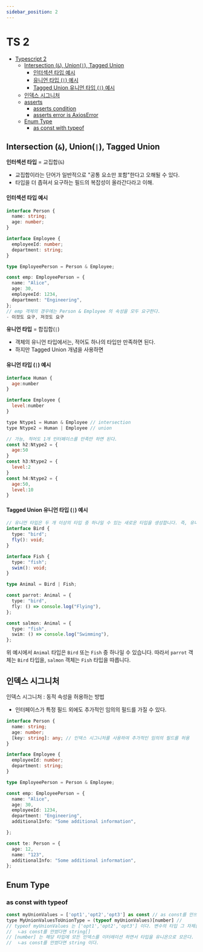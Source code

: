 ```yaml
---
sidebar_position: 2
---
```


# TS 2  

- [Typescript 2](#typescript-2)
  - [Intersection (`&`), Union(`|`), Tagged Union](#intersection--union-tagged-union)
      - [인터섹션 타입 예시](#인터섹션-타입-예시)
      - [유니언 타입 (`|`) 예시](#유니언-타입--예시)
      - [Tagged Union 유니언 타입 (`|`) 예시](#tagged-union-유니언-타입--예시)
  - [인덱스 시그니처](#인덱스-시그니처)
  - [asserts](#asserts)
      - [asserts condition](#asserts-condition)
      - [asserts error is AxiosError](#asserts-error-is-axioserror)
  - [Enum Type](#enum-type)
    - [as const with typeof](#as-const-with-typeof)


## Intersection (`&`), Union(`|`), Tagged Union

**인터섹션 타입** =  교집합(`&`)  
- 교집합이라는 단어가 일반적으로 "공통 요소만 포함"한다고 오해될 수 있다.    
- 타입을 더 좁혀서 요구하는 필드의 복잡성이 올라간다라고 이해.  


#### 인터섹션 타입 예시

```typescript
interface Person {
  name: string;
  age: number;
}

interface Employee {
  employeeId: number;
  department: string;
}

type EmployeePerson = Person & Employee;

const emp: EmployeePerson = {
  name: "Alice",
  age: 30,
  employeeId: 1234,
  department: "Engineering",
};
// emp 객체의 경우에는 Person & Employee 의 속성을 모두 요구한다.  
- 이것도 요구, 저것도 요구   
```

**유니언 타입** = 합집합(`|`)   
- 객체의 유니언 타입에서는, 적어도 하나의 타입만 만족하면 된다.  
- 하지만 Tagged Union 개념을 사용하면

#### 유니언 타입 (`|`) 예시

```js
interface Human { 
  age:number
}

interface Employee {
  level:number
}

type Ntype1 = Human & Employee // intersection
type Ntype2 = Human | Employee // union  

// 가능, 적어도 1개 인터페이스를 만족만 하면 된다.  
const h2:Ntype2 = {
  age:50
}
const h3:Ntype2 = {
  level:2
}
const h4:Ntype2 = {
  age:50,
  level:10
}
```

#### Tagged Union 유니언 타입 (`|`) 예시
 
```typescript
// 유니언 타입은 두 개 이상의 타입 중 하나일 수 있는 새로운 타입을 생성합니다. 즉, 유니언 타입은 구성된 타입 중 하나를 만족하면 됩니다.
interface Bird {
  type: "bird";
  fly(): void;
}

interface Fish {
  type: "fish";
  swim(): void;
}

type Animal = Bird | Fish;

const parrot: Animal = {
  type: "bird",
  fly: () => console.log("Flying"),
};

const salmon: Animal = {
  type: "fish",
  swim: () => console.log("Swimming"),
};
```

위 예시에서 `Animal` 타입은 `Bird` 또는 `Fish` 중 하나일 수 있습니다. 따라서 `parrot` 객체는 `Bird` 타입을, `salmon` 객체는 `Fish` 타입을 따릅니다.


## 인덱스 시그니처

인덱스 시그니처 : 동적 속성을 허용하는 방법  
- 인터페이스가 특정 필드 외에도 추가적인 임의의 필드를 가질 수 있다.

```ts
interface Person {
  name: string;
  age: number;
  [key: string]: any; // 인덱스 시그니처를 사용하여 추가적인 임의의 필드를 허용
}

interface Employee {
  employeeId: number;
  department: string;
}

type EmployeePerson = Person & Employee;

const emp: EmployeePerson = {
  name: "Alice",
  age: 30,
  employeeId: 1234,
  department: "Engineering",
  additionalInfo: "Some additional information",

};

const te: Person = {
  age: 12,
  name: "123",
  additionalInfo: "Some additional information",
};

```




## Enum Type

### as const with typeof

```js
const myUnionValues = ['opt1','opt2','opt3'] as const // as const를 안쓰면 string 타입으로 추론된다. 런타임때 값이 바뀔꺼야 라고 추론  
type MyUnionValuesToUnionType = (typeof myUnionValues)[number] // 
// typeof myUnionValues 는 ['opt1','opt2','opt3'] 이다. 변수의 타입 그 자체를 가져오는 것 
//  ㄴas const를 안썼다면 string[] 
// [number] 는 해당 타입에 모든 인덱스를 이터레이션 하면서 타입을 유니온으로 모은다. > 'opt1' | 'opt2' | 'opt3'
//  ㄴas const를 안썼다면 string 이다. 
```